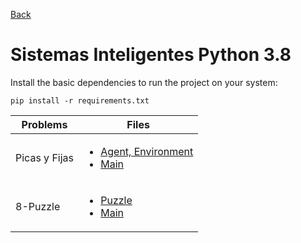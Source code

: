 
[Back](https://github.com/davidrh195/Sistemas-Inteligentes/tree/master)

# Sistemas Inteligentes Python 3.8

Install the basic dependencies to run the project on your system:

```
pip install -r requirements.txt
```

|    Problems   | Files |
| ------------- | ----- |
| Picas y Fijas | <ul><li>[Agent, Environment](https://github.com/davidrh195/Sistemas-Inteligentes/blob/Python/Problems/PyF.py)</li><li>[Main](https://github.com/davidrh195/Sistemas-Inteligentes/blob/Python/Picas-y-Fijas.py)</li></ul> |
| 8-Puzzle | <ul><li>[Puzzle](https://github.com/davidrh195/Sistemas-Inteligentes/blob/Python/Problems/Puzzle.py)</li><li>[Main](https://github.com/davidrh195/Sistemas-Inteligentes/blob/Python/Eigth-Puzzle.py)</li></ul> |
